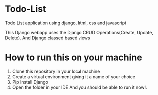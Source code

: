 # Todo-List
Todo List application using django, html, css and javascript

This Django webapp uses the Django CRUD Operations(Create, Update, Delete). And Django classed based views

# How to run this on your machine
1) Clone this repository in your local machine
2) Create a virtual environment giving it a name of your choice
3) Pip Install Django
4) Open the folder in your IDE
And you should be able to run it now!.
